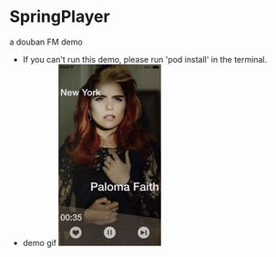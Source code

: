 # SpringPlayer
a douban FM demo
- If you can't run this demo, please run 'pod install' in the terminal.
- demo gif
![SpringPlayer](https://github.com/jacklandrin/SpringPlayer/raw/master/demo.gif)